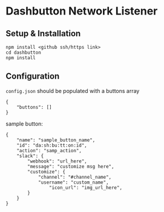 # Dashbutton Network Listener

## Setup & Installation
```
npm install <github ssh/https link>
cd dashbutton
npm install
```

## Configuration
`config.json` should be populated with a buttons array
```
{
	"buttons": []
}
```
sample button:
```
{
	"name": "sample_button_name",
	"id": "da:sh:bu:tt:on:id",
	"action": "samp_action",
  	"slack": {
		"webhook": "url_here",
  		"message": "customize msg here",
	  	"customize": {
  			"channel": "#channel_name",
  			"username": "custom_name",
    			"icon_url": "img_url_here",
		}
  	}
}
```
